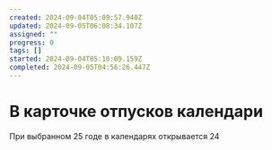 ```yaml
---
created: 2024-09-04T05:09:57.940Z
updated: 2024-09-05T06:08:34.107Z
assigned: ""
progress: 0
tags: []
started: 2024-09-04T05:10:09.159Z
completed: 2024-09-05T04:56:26.447Z
---
```


# В карточке отпусков календари

При выбранном 25 годе в календарях открывается 24
